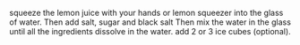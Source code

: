 squeeze the lemon juice with your hands or lemon squeezer into the glass of water.
Then add salt, sugar and black salt
Then mix the water in the glass until all the ingredients dissolve in the water.
add 2 or 3 ice cubes (optional).